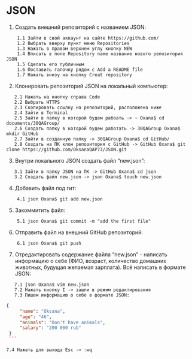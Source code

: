 # JSON
1. Создать внешний репозиторий c названием JSON:
```
    1.1 Зайти в свой аккаунт на сайте https://github.com/ 
    1.2 Выбрать вверху пункт меню Repositories
    1.3 Нажать в правом верхнем углу кнопку NEW
    1.4 Вписать в поле Repository name название нового репозитория JSON
    1.5 Сделать его публичным
    1.6 Поставить галочку рядом с Add a README file
    1.7 Нажать внизу на кнопку Creat repository
```
2. Клонировать репозиторий JSON на локальный компьютер:
```
   2.1 Нажать на кнопку справа Code
   2.2 Выбрать HTTPS
   2.3 Скопировать ссылку на репозиторий, расположена ниже
   2.4 Зайти в Terminal
   2.5 Зайти в папку в которой будем рабоать -> ~ Oxana$ cd documents/30QAGroup/
   2.6 Создать папку в которой будем работать -> 30QAGroup Oxana$ mkdir GitHub
   2.7 Зайти в созданную папку -> 30QAGroup Oxana$ cd GitHub/
   2.8 Создать на ПК клон репозитория c GitHub -> GitHub Oxana$ git clone https://github.com/OksanaQAP73/JSON.git
```
3. Внутри локального JSON создать файл “new.json”:
```
   3.1 Зайти в папку JSON на ПК -> GitHub Oxana$ cd json
   3.2 Создать файл new.json -> json Oxana$ touch new.json
```
4. Добавить файл под гит:
```
    4.1 json Oxana$ git add new.json
```
5. Закоммитить файл:
```
    5.1 json Oxana$ git commit -m "add the first file"
```
6. Отправить файл на внешний GitHub репозиторий:
```
    6.1 json Oxana$ git push
```
7. Отредактировать содержание файла “new.json” - написать информацию о себе (ФИО, возраст, количество домашних животных, будущая желаемая зарплата). Всё написать в формате JSON:
```
   7.1 json Oxana$ vim new.json
   7.2 Нажать кнопку I -> зашли в режим редактирования
   7.3 Пишем информацию о себе в формате JSON:
```
   ```json
   {
        "name": "Oksana",
        "age": "46",
        "animals": "Don't have animals",
        "salary": "200 000 rub"
    }
    ```
```
```
7.4 Нажать для выхода Esc -> :wq
```

